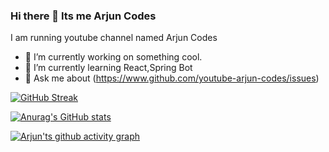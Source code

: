 ### Hi there 👋 Its me Arjun Codes


I am running youtube channel named Arjun Codes

- 🔭 I’m currently working on something cool.
- 🌱 I’m currently learning React,Spring Bot
- 💬 Ask me about (https://www.github.com/youtube-arjun-codes/issues)

[![GitHub Streak](http://github-readme-streak-stats.herokuapp.com?user=youtube-arjun-codes&theme=gruvbox&hide_border=true)](https://git.io/streak-stats)

[![Anurag's GitHub stats](https://github-readme-stats.vercel.app/api?username=youtube-arjun-codes&theme=gruvbox )](https://github.com/anuraghazra/github-readme-stats)

[![Arjun'ts github activity graph](https://activity-graph.herokuapp.com/graph?username=youtube-arjun-codes&theme=gruvbox)](https://github.com/youtube-arjun-codes/github-readme-activity-graph)

